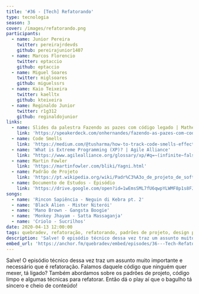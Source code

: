 ```yaml
---
title: '#36 - [Tech] Refatorando'
type: tecnologia
season: 3
cover: /images/refatorando.png
participants:
  - name: Junior Pereira
    twitter: pereirajrdevds
    github: pereirajunior1407
  - name: Marcos Florencio
    twitter: eptaccio
    github: eptaccio
  - name: Miguel Soares
    twitter: miglsoares
    github: miguelssrs
  - name: Kaio Teixeira
    twitter: kaelltx
    github: kteixeira
  - name: Reginaldo Junior
    twitter: r1g312
    github: reginaldojunior
links:
  - name: Slides da palestra Fazendo as pazes com código legado | Matheus Hernandes
    link: 'https://speakerdeck.com/onhernandes/fazendo-as-pazes-com-codigo-legado-frontend-sp-meetup'
  - name: Code Smells
    link: 'https://medium.com/@tusharma/how-to-track-code-smells-effectively-48dbf5ba659d'
  - name: 'What is Extreme Programming (XP)? | Agile Alliance'
    link: "https://www.agilealliance.org/glossary/xp/#q=~(infinite~false~filters~(postType~(~'post~'aa_book~'aa_event_session~'aa_experience_report~'aa_glossary~'aa_research_paper~'aa_video)~tags~(~'xp))~searchTerm~'~sort~false~sortDirection~'asc~page~1)"
  - name: Martin Fowler
    link: 'https://martinfowler.com/bliki/Yagni.html'
  - name: Padrão de Projeto
    link: 'https://pt.wikipedia.org/wiki/Padr%C3%A3o_de_projeto_de_software'
  - name: Documento de Estudos - Episódio
    link: 'https://drive.google.com/open?id=1wEmsSML7fU6qwpYLWMF8p1s8FJ2pgmFg'
songs:
  - name: 'Rincon Sapiência - Neguin di Kebra pt. 2'
  - name: 'Black Alien - Mister Niterói'
  - name: 'Mano Brown - Gangsta Boogie'
  - name: 'Monkey Jhayam - Satta Massaganja'
  - name: 'Criolo - Sucrilhos'
date: 2020-04-13 12:00:00
tags: quebradev, refatoração, refatorando, padrões de projeto, design patterns, agile
description: 'Salve! O episódio técnico dessa vez traz um assunto muito importante e necessário que é refatoração. Falamos daquele código que ninguém quer mexer, tá ligado? Também abordamos sobre os padrões de projeto, código limpo e algumas técnicas para refatorar.'
embed_url: 'https://anchor.fm/quebradev/embed/episodes/36---Tech-Refatorando-ecm1bj'
---
```


Salve! O episódio técnico dessa vez traz um assunto muito importante e necessário que é refatoração. Falamos daquele código que ninguém quer mexer, tá ligado? Também abordamos sobre os padrões de projeto, código limpo e algumas técnicas para refatorar.
Então dá o play aí que o bagulho tá sincero e cheio de conteúdo!
